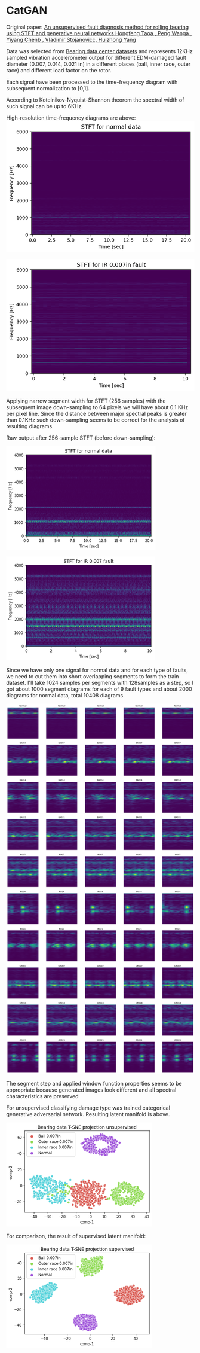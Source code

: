 # CatGAN

Original
paper: [An unsupervised fault diagnosis method for rolling bearing using STFT and generative neural networks Hongfeng Taoa , Peng Wanga , Yiyang Chenb , Vladimir Stojanovicc, Huizhong Yang](https://sci-hub.ru/https://www.sciencedirect.com/science/article/abs/pii/S0016003220302544)

Data was selected
from [Bearing data center datasets](https://engineering.case.edu/bearingdatacenter/12k-drive-end-bearing-fault-data) and
represents 12KHz sampled vibration accelerometer output for different EDM-damaged fault diameter (0.007, 0.014, 0.021
in) in a different places (ball, inner race, outer race) and different load factor on the rotor.

Each signal have been processed to the time-frequency diagram with subsequent normalization to [0,1].

According to Kotelnikov-Nyquist-Shannon theorem the spectral width of such signal can be up to 6KHz.

High-resolution time-frequency diagrams are above:
![](doc/normal-6k.png?raw=true "Title")

![](doc/ir7-6k.png?raw=true "Title")

Applying narrow segment width for STFT (256 samples) with the subsequent image down-sampling to 64 pixels 
we will have about 0.1 KHz per pixel line. Since the distance between major spectral peaks is greater than 0.1KHz such
down-sampling seems to be correct for the analysis of resulting diagrams.

Raw output after 256-sample STFT (before down-sampling):

![](doc/normal-129.png?raw=true "Title")

![](doc/ir7-129.png?raw=true "Title")

Since we have only one signal for normal data and for each type of faults, we need to cut them into short
overlapping segments to form the train dataset. I'll take 1024 samples per segments with 128samples as a step, so I got
about 1000 segment diagrams for each of 9 fault types and about 2000 diagrams for normal data, total 10408 diagrams.

![](doc/training_set_example.png?raw=true "Title")

The segment step and applied window function properties seems to be appropriate because generated images look different and all spectral characteristics are preserved

For unsupervised classifying damage type was trained categorical generative adversarial network.
Resulting latent manifold is above.

![](doc/unsupervised.png?raw=true "Unsupervised latent manifold")


For comparison, the result of supervised latent manifold:

![](doc/supervised.png?raw=true "Supervised latent manifold")
